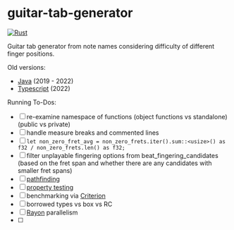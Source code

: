 # guitar-tab-generator

[![Rust](https://github.com/noahbaculi/guitar-tab-generator/actions/workflows/rust.yml/badge.svg)](https://github.com/noahbaculi/guitar-tab-generator/actions/workflows/rust.yml)

Guitar tab generator from note names considering difficulty of different finger positions.

Old versions:

- [Java](https://github.com/noahbaculi/guitar-tab-generator_java) (2019 - 2022)
- [Typescript](https://github.com/noahbaculi/guitar-tab-generator_typescript) (2022)

Running To-Dos:

- [ ] re-examine namespace of functions (object functions vs standalone) (public vs private)
- [ ] handle measure breaks and commented lines
- [ ] `let non_zero_fret_avg = non_zero_frets.iter().sum::<usize>() as f32 / non_zero_frets.len() as f32;`
- [ ] filter unplayable fingering options from beat_fingering_candidates (based on the fret span and whether there are any candidates with smaller fret spans)
- [ ] [pathfinding](https://docs.rs/pathfinding/latest/pathfinding/)
- [ ] [property testing](https://altsysrq.github.io/proptest-book/)
- [ ] benchmarking via [Criterion](https://crates.io/crates/criterion)
- [ ] borrowed types vs box vs RC
- [ ] [Rayon](https://docs.rs/rayon/latest/rayon/#how-to-use-rayon) parallelism
- [ ] 